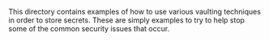 This directory contains examples of how to use various vaulting techniques in order to store
secrets.  These are simply examples to try to help stop some of the common security issues that occur.
